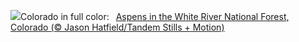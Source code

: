 ![](https://www.bing.com/th?id=OHR.AspensColorado_EN-US9105602602_UHD.jpg&w=1000)Colorado in full color:&nbsp;&ensp;[Aspens in the White River National Forest, Colorado (© Jason Hatfield/Tandem Stills + Motion)](https://www.bing.com/th?id=OHR.AspensColorado_EN-US9105602602_UHD.jpg)
<br><br/>
